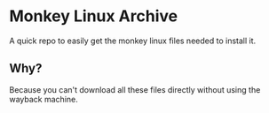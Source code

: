 # Monkey Linux Archive

A quick repo to easily get the monkey linux files needed to install it.

## Why?

Because you can't download all these files directly without using the wayback machine.

